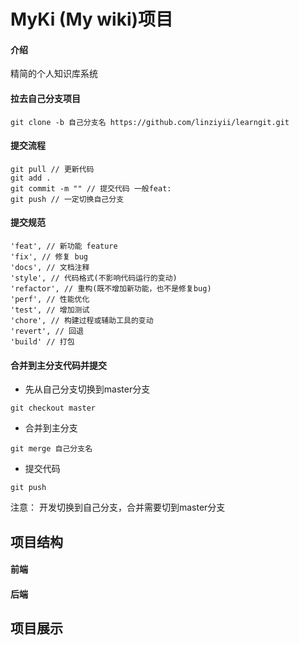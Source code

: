 # MyKi (My wiki)项目

#### 介绍

精简的个人知识库系统

#### 拉去自己分支项目

~~~
git clone -b 自己分支名 https://github.com/linziyii/learngit.git
~~~

#### 提交流程

~~~
git pull // 更新代码
git add .
git commit -m "" // 提交代码 一般feat: 
git push // 一定切换自己分支
~~~

#### 提交规范

~~~
'feat', // 新功能 feature
'fix', // 修复 bug
'docs', // 文档注释
'style', // 代码格式(不影响代码运行的变动)
'refactor', // 重构(既不增加新功能，也不是修复bug)
'perf', // 性能优化
'test', // 增加测试
'chore', // 构建过程或辅助工具的变动
'revert', // 回退
'build' // 打包
~~~

#### 合并到主分支代码并提交

- 先从自己分支切换到master分支

~~~
git checkout master
~~~

- 合并到主分支

~~~
git merge 自己分支名
~~~

- 提交代码

~~~
git push
~~~

注意： 开发切换到自己分支，合并需要切到master分支

## 项目结构

#### 前端

#### 后端

## 项目展示
